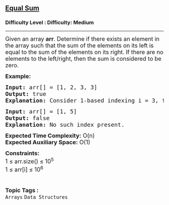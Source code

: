 <h2><a href="https://www.geeksforgeeks.org/problems/equal-sum0810/1?page=1&difficulty=Medium&status=unsolved&sortBy=submissions">Equal Sum</a></h2><h3>Difficulty Level : Difficulty: Medium</h3><hr><div class="problems_problem_content__Xm_eO"><p><span style="font-size: 18px;">Given an array <strong>a</strong><strong>rr</strong>. Determine if there exists an element in the array such that the sum of the elements on its left is equal to the sum of the elements on its right. If there are no elements to the left/right, then the sum is considered to be zero.&nbsp;</span></p>
<p><span style="font-size: 18px;"><strong>Example:</strong></span></p>
<pre><span style="font-size: 18px;"><strong>Input: </strong>arr[] = [1, 2, 3, 3]
<strong>Output:</strong> true
<strong>Explanation:</strong> Consider 1-based indexing i = 3, for [1, 2] sum is 3 and for [3] sum is also 3.
</span></pre>
<pre><span style="font-size: 18px;"><strong>Input: </strong>arr[] = [1, 5]
<strong>Output:</strong> false
<strong>Explanation:</strong>&nbsp;No such index present.
</span></pre>
<p><span style="font-size: 18px;"><strong>Expected Time Complexity:</strong> O(n)<br><strong>Expected Auxiliary Space:</strong> O(1)</span></p>
<p><span style="font-size: 18px;"><strong>Constraints:</strong><br>1 ≤ arr.size() ≤ 10<sup>5</sup>&nbsp;<br>1 ≤ arr[i] ≤ 10<sup>6</sup></span></p></div><br><p><span style=font-size:18px><strong>Topic Tags : </strong><br><code>Arrays</code>&nbsp;<code>Data Structures</code>&nbsp;